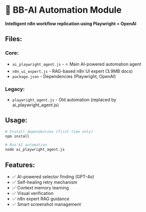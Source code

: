 # 🤖 BB-AI Automation Module

**Intelligent n8n workflow replication using Playwright + OpenAI**

## Files:

### Core:
- `ai_playwright_agent.js` - ⭐ Main AI-powered automation agent
- `n8n_ui_expert.js` - RAG-based n8n UI expert (3.9MB docs)
- `package.json` - Dependencies (Playwright, OpenAI)

### Legacy:
- `playwright_agent.js` - Old automation (replaced by ai_playwright_agent.js)

## Usage:

```bash
# Install dependencies (first time only)
npm install

# Run AI automation
node ai_playwright_agent.js
```

## Features:
- ✅ AI-powered selector finding (GPT-4o)
- ✅ Self-healing retry mechanism
- ✅ Context memory learning
- ✅ Visual verification
- ✅ n8n expert RAG guidance
- ✅ Smart screenshot management



